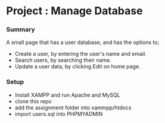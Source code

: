 # Project : Manage Database

### Summary
A small page that has a user database, and has the options to;
- Create a user, by entering the user's name and email.
- Search users, by searching their name. 
- Update a user data, by clicking Edit on home page.

### Setup
- Install XAMPP and run Apache and MySQL
- clone this repo
- add the assignment folder into xammpp/htdocs
- import users.sql into PHPMYADMIN
